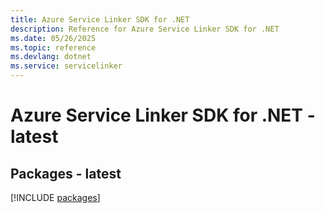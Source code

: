 ```yaml
---
title: Azure Service Linker SDK for .NET
description: Reference for Azure Service Linker SDK for .NET
ms.date: 05/26/2025
ms.topic: reference
ms.devlang: dotnet
ms.service: servicelinker
---
```

# Azure Service Linker SDK for .NET - latest
## Packages - latest
[!INCLUDE [packages](service-linker-index.md)]